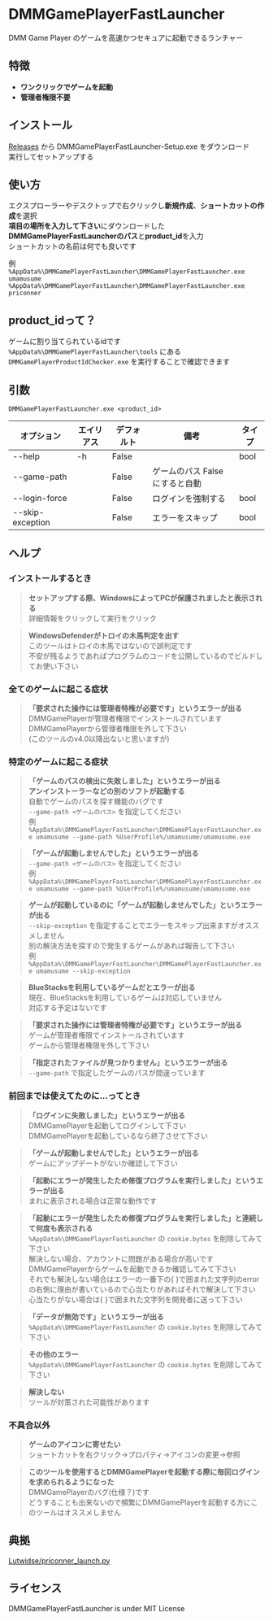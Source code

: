 # DMMGamePlayerFastLauncher
DMM Game Player のゲームを高速かつセキュアに起動できるランチャー

## 特徴
- **ワンクリックでゲームを起動**
- **管理者権限不要**

## インストール
[Releases](https://github.com/fa0311/DMMGamePlayerFastLauncher/releases) から DMMGamePlayerFastLauncher-Setup.exe をダウンロード<br>
実行してセットアップする

## 使い方
エクスプローラーやデスクトップで右クリックし**新規作成**、**ショートカットの作成**を選択<br>
**項目の場所を入力して下さい**にダウンロードした**DMMGamePlayerFastLauncherのパス**と**product_id**を入力<br>
ショートカットの名前は何でも良いです<br>

例<br>
`%AppData%\DMMGamePlayerFastLauncher\DMMGamePlayerFastLauncher.exe umamusume`<br>
`%AppData%\DMMGamePlayerFastLauncher\DMMGamePlayerFastLauncher.exe priconner`<br>

## product_idって？
ゲームに割り当てられているidです<br>
`%AppData%\DMMGamePlayerFastLauncher\tools` にある `DMMGamePlayerProductIdChecker.exe` を実行することで確認できます


## 引数
`DMMGamePlayerFastLauncher.exe <product_id>`

| オプション           | エイリアス | デフォルト                                       | 備考                                    | タイプ |
|----------------------|------------|--------------------------------------------------|-----------------------------------------|--------|
| --help               | -h         | False                                            |                                         | bool   |
| --game-path          |            | False                                            | ゲームのパス Falseにすると自動           |        |
| --login-force        |            | False                                            | ログインを強制する                      | bool   |
| --skip-exception     |            | False                                            | エラーをスキップ                       | bool   |

## ヘルプ

### インストールするとき
> **セットアップする際、WindowsによってPCが保護されましたと表示される**<br>
> 詳細情報をクリックして実行をクリック<br>

> **WindowsDefenderがトロイの木馬判定を出す**<br>
> このツールはトロイの木馬ではないので誤判定です<br>
> 不安が残るようであればプログラムのコードを公開しているのでビルドしてお使い下さい

### 全てのゲームに起こる症状

> **「要求された操作には管理者特権が必要です」というエラーが出る**<br>
> DMMGamePlayerが管理者権限でインストールされています<br>
> DMMGamePlayerから管理者権限を外して下さい<br>
> (このツールのv4.0以降出ないと思いますが)

### 特定のゲームに起こる症状

> **「ゲームのパスの検出に失敗しました」というエラーが出る**<br>
> **アンインストーラーなどの別のソフトが起動する**<br>
> 自動でゲームのパスを探す機能のバグです<br>
> `--game-path <ゲームのパス>` を指定してください<br>
例<br>
`%AppData%\DMMGamePlayerFastLauncher\DMMGamePlayerFastLauncher.exe umamusume --game-path %UserProfile%/umamusume/umamusume.exe`<br>

> **「ゲームが起動しませんでした」というエラーが出る**<br>
> `--game-path <ゲームのパス>` を指定してください<br>
例<br>
`%AppData%\DMMGamePlayerFastLauncher\DMMGamePlayerFastLauncher.exe umamusume --game-path %UserProfile%/umamusume/umamusume.exe`<br>

> **ゲームが起動しているのに「ゲームが起動しませんでした」というエラーが出る**<br>
> `--skip-exception` を指定することでエラーをスキップ出来ますがオススメしません<br>
> 別の解決方法を探すので発生するゲームがあれば報告して下さい<br>
> 例<br>
`%AppData%\DMMGamePlayerFastLauncher\DMMGamePlayerFastLauncher.exe umamusume --skip-exception`<br>

> **BlueStacksを利用しているゲームだとエラーが出る**<br>
> 現在、BlueStacksを利用しているゲームは対応していません<br>
> 対応する予定はないです

> **「要求された操作には管理者特権が必要です」というエラーが出る**<br>
> ゲームが管理者権限でインストールされています<br>
> ゲームから管理者権限を外して下さい<br>

> **「指定されたファイルが見つかりません」というエラーが出る**<br>
> `--game-path` で指定したゲームのパスが間違っています<br>

### 前回までは使えてたのに...ってとき

> **「ログインに失敗しました」というエラーが出る**<br>
> DMMGamePlayerを起動してログインして下さい<br>
> DMMGamePlayerを起動しているなら終了させて下さい<br>

> **「ゲームが起動しませんでした」というエラーが出る**<br>
> ゲームにアップデートがないか確認して下さい<br>

> **「起動にエラーが発生したため修復プログラムを実行しました」というエラーが出る**<br>
> まれに表示される場合は正常な動作です<br>

> **「起動にエラーが発生したため修復プログラムを実行しました」と連続して何度も表示される**<br>
> `%AppData%\DMMGamePlayerFastLauncher` の `cookie.bytes` を削除してみて下さい<br>
> 解決しない場合、アカウントに問題がある場合が高いです<br>
> DMMGamePlayerからゲームを起動できるか確認してみて下さい<br>
> それでも解決しない場合はエラーの一番下の{ }で囲まれた文字列のerrorの右側に理由が書いているので心当たりがあればそれで解決して下さい<br>
> 心当たりがない場合は{ }で囲まれた文字列を開発者に送って下さい<br>

> **「データが無効です」というエラーが出る**<br>
> `%AppData%\DMMGamePlayerFastLauncher` の `cookie.bytes` を削除してみて下さい<br>

> **その他のエラー**<br>
> `%AppData%\DMMGamePlayerFastLauncher` の `cookie.bytes` を削除してみて下さい<br>

> **解決しない**<br>
> ツールが対策された可能性があります<br>

### 不具合以外

> **ゲームのアイコンに寄せたい**<br>
> ショートカットを右クリック→プロパティ→アイコンの変更→参照

> **このツールを使用するとDMMGamePlayerを起動する際に毎回ログインを求められるようになった**<br>
> DMMGamePlayerのバグ(仕様？)です<br>
> どうすることも出来ないので頻繁にDMMGamePlayerを起動する方にこのツールはオススメしません<br>

## 典拠
[Lutwidse/priconner_launch.py](https://gist.github.com/Lutwidse/82d8e7a20c96296bc0318f1cb6bf26ee)

## ライセンス
DMMGamePlayerFastLauncher is under MIT License

